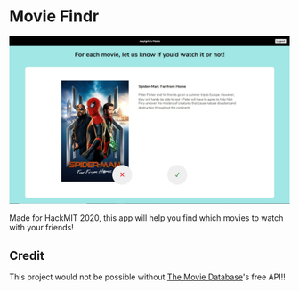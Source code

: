 # Movie Findr

![preview](./preview/movieFindr.JPG)

Made for HackMIT 2020, this app will help you find which movies to watch with your friends!

## Credit

This project would not be possible without [The Movie Database](https://www.themoviedb.org/)'s free API!!
